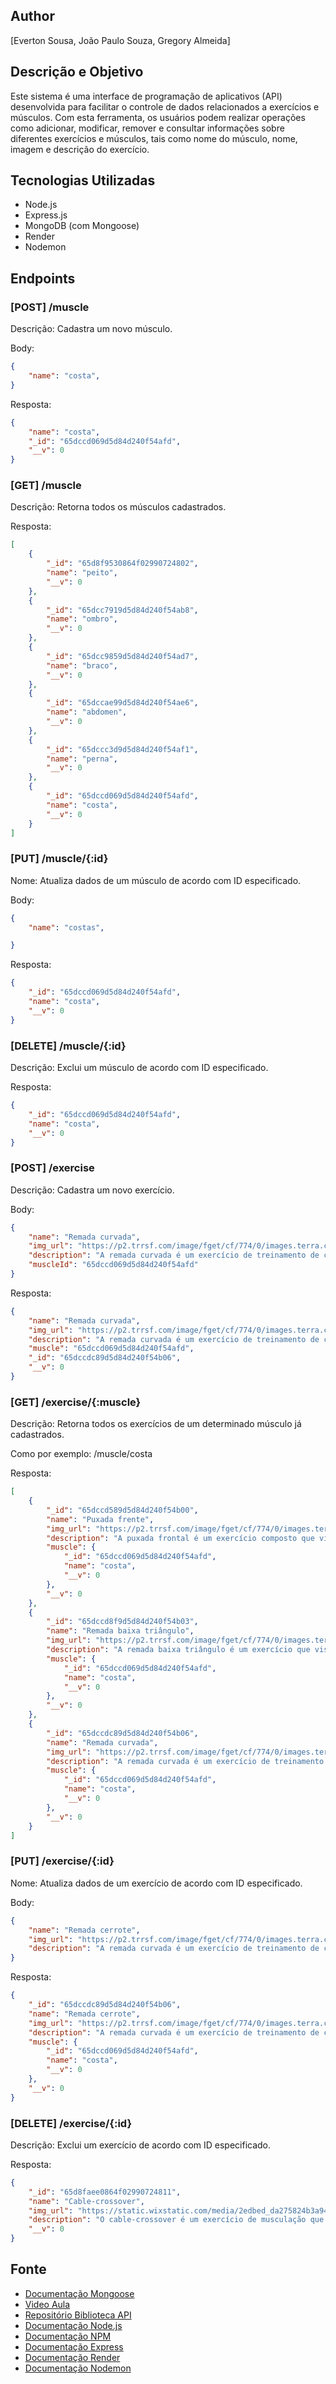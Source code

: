 ## Author
[Everton Sousa, João Paulo Souza, Gregory Almeida]

## Descrição e Objetivo
Este sistema é uma interface de programação de aplicativos (API) desenvolvida para facilitar o controle de dados relacionados a exercícios e músculos. Com esta ferramenta, os usuários podem realizar operações como adicionar, modificar, remover e consultar informações sobre diferentes exercícios e músculos, tais como nome do músculo, nome, imagem e descrição do exercício.

## Tecnologias Utilizadas
- Node.js
- Express.js
- MongoDB (com Mongoose)
- Render
- Nodemon

## Endpoints

### [POST] /muscle

Descrição: Cadastra um novo músculo.

Body:
```json
{
	"name": "costa",
}
```

Resposta:
```json
{
	"name": "costa",
	"_id": "65dccd069d5d84d240f54afd",
	"__v": 0
}
```

### [GET] /muscle

Descrição: Retorna todos os músculos cadastrados.

Resposta:
```json
[
	{
		"_id": "65d8f9530864f02990724802",
		"name": "peito",
		"__v": 0
	},
	{
		"_id": "65dcc7919d5d84d240f54ab8",
		"name": "ombro",
		"__v": 0
	},
	{
		"_id": "65dcc9859d5d84d240f54ad7",
		"name": "braco",
		"__v": 0
	},
	{
		"_id": "65dccae99d5d84d240f54ae6",
		"name": "abdomen",
		"__v": 0
	},
	{
		"_id": "65dccc3d9d5d84d240f54af1",
		"name": "perna",
		"__v": 0
	},
	{
		"_id": "65dccd069d5d84d240f54afd",
		"name": "costa",
		"__v": 0
	}
]
```

### [PUT] /muscle/{:id}

Nome: Atualiza dados de um músculo de acordo com ID especificado.

Body:
```json
{
	"name": "costas",

}
```

Resposta:
```json
{
	"_id": "65dccd069d5d84d240f54afd",
	"name": "costa",
	"__v": 0
}
```

### [DELETE] /muscle/{:id}

Descrição: Exclui um músculo de acordo com ID especificado.

Resposta:
```json
{
	"_id": "65dccd069d5d84d240f54afd",
	"name": "costa",
	"__v": 0
}
```
### [POST] /exercise

Descrição: Cadastra um novo exercício.

Body:
```json
{
	"name": "Remada curvada",
    "img_url": "https://p2.trrsf.com/image/fget/cf/774/0/images.terra.com/2024/01/08/1481138348-istock-1408271911.jpg",
    "description": "A remada curvada é um exercício de treinamento de costas que visa principalmente os músculos do meio das costas e dos trapézios. Realizada com uma barra, o movimento envolve dobrar ligeiramente os joelhos, inclinar o tronco para a frente e puxar a barra em direção ao abdômen. Essa técnica eficaz fortalece a musculatura das costas, promovendo uma postura adequada e equilibrada.",
    "muscleId": "65dccd069d5d84d240f54afd"
}
```

Resposta:
```json
{
	"name": "Remada curvada",
	"img_url": "https://p2.trrsf.com/image/fget/cf/774/0/images.terra.com/2024/01/08/1481138348-istock-1408271911.jpg",
	"description": "A remada curvada é um exercício de treinamento de costas que visa principalmente os músculos do meio das costas e dos trapézios. Realizada com uma barra, o movimento envolve dobrar ligeiramente os joelhos, inclinar o tronco para a frente e puxar a barra em direção ao abdômen. Essa técnica eficaz fortalece a musculatura das costas, promovendo uma postura adequada e equilibrada.",
	"muscle": "65dccd069d5d84d240f54afd",
	"_id": "65dccdc89d5d84d240f54b06",
	"__v": 0
}
```

### [GET] /exercise/{:muscle}

Descrição: Retorna todos os exercícios de um determinado músculo já cadastrados. 

Como por exemplo: /muscle/costa

Resposta:
```json
[
	{
		"_id": "65dccd589d5d84d240f54b00",
		"name": "Puxada frente",
		"img_url": "https://p2.trrsf.com/image/fget/cf/774/0/images.terra.com/2024/01/08/1534871454-istock-1407548779.jpg",
		"description": "A puxada frontal é um exercício composto que visa fortalecer os músculos das costas, em especial os latíssimos do dorso. Realizada em uma barra fixa suspensa, o movimento consiste em puxar a barra em direção ao peito, mantendo os cotovelos voltados para baixo. Essa técnica eficaz é crucial para desenvolver força e definição na região das costas, contribuindo para uma postura melhor e uma aparência física mais equilibrada.",
		"muscle": {
			"_id": "65dccd069d5d84d240f54afd",
			"name": "costa",
			"__v": 0
		},
		"__v": 0
	},
	{
		"_id": "65dccd8f9d5d84d240f54b03",
		"name": "Remada baixa triângulo",
		"img_url": "https://p2.trrsf.com/image/fget/cf/774/0/images.terra.com/2024/01/08/762443603-istock-1426469131.jpg",
		"description": "A remada baixa triângulo é um exercício que visa fortalecer os músculos das costas, com foco nos músculos do meio das costas e dos trapézios. Realizada com um triângulo de puxada fixado na parte inferior de uma máquina, o movimento consiste em puxar o peso em direção ao abdômen, mantendo os cotovelos próximos ao corpo. Essa técnica eficaz é essencial para desenvolver a força e a definição da região das costas, melhorando a postura e a estabilidade.",
		"muscle": {
			"_id": "65dccd069d5d84d240f54afd",
			"name": "costa",
			"__v": 0
		},
		"__v": 0
	},
	{
		"_id": "65dccdc89d5d84d240f54b06",
		"name": "Remada curvada",
		"img_url": "https://p2.trrsf.com/image/fget/cf/774/0/images.terra.com/2024/01/08/1481138348-istock-1408271911.jpg",
		"description": "A remada curvada é um exercício de treinamento de costas que visa principalmente os músculos do meio das costas e dos trapézios. Realizada com uma barra, o movimento envolve dobrar ligeiramente os joelhos, inclinar o tronco para a frente e puxar a barra em direção ao abdômen. Essa técnica eficaz fortalece a musculatura das costas, promovendo uma postura adequada e equilibrada.",
		"muscle": {
			"_id": "65dccd069d5d84d240f54afd",
			"name": "costa",
			"__v": 0
		},
		"__v": 0
	}
]
```

### [PUT] /exercise/{:id}

Nome: Atualiza dados de um exercício de acordo com ID especificado.

Body:
```json
{
	"name": "Remada cerrote",
	"img_url": "https://p2.trrsf.com/image/fget/cf/774/0/images.terra.com/2024/01/08/1481138348-istock-1408271911.jpg",
	"description": "A remada curvada é um exercício de treinamento de costas que visa principalmente os músculos do meio das costas e dos trapézios. Realizada com uma barra, o movimento envolve dobrar ligeiramente os joelhos, inclinar o tronco para a frente e puxar a barra em direção ao abdômen. Essa técnica eficaz fortalece a musculatura das costas, promovendo uma postura adequada e equilibrada.",
}
```

Resposta:
```json
{
	"_id": "65dccdc89d5d84d240f54b06",
	"name": "Remada cerrote",
	"img_url": "https://p2.trrsf.com/image/fget/cf/774/0/images.terra.com/2024/01/08/1481138348-istock-1408271911.jpg",
	"description": "A remada curvada é um exercício de treinamento de costas que visa principalmente os músculos do meio das costas e dos trapézios. Realizada com uma barra, o movimento envolve dobrar ligeiramente os joelhos, inclinar o tronco para a frente e puxar a barra em direção ao abdômen. Essa técnica eficaz fortalece a musculatura das costas, promovendo uma postura adequada e equilibrada.",
	"muscle": {
		"_id": "65dccd069d5d84d240f54afd",
		"name": "costa",
		"__v": 0
	},
	"__v": 0
}
```

### [DELETE] /exercise/{:id}

Descrição: Exclui um exercício de acordo com ID especificado.

Resposta:
```json
{
	"_id": "65d8faee0864f02990724811",
	"name": "Cable-crossover",
	"img_url": "https://static.wixstatic.com/media/2edbed_da275824b3a94040bd55cae961461f60~mv2.webp",
	"description": "O cable-crossover é um exercício de musculação que visa trabalhar o peito, ombros e braços. Realizado em uma máquina de cabo, envolve cruzar os braços na frente do corpo, trazendo as mãos em direção ao centro do peito. É eficaz para desenvolver força e definição muscular no peitoral.",
	"__v": 0
}
```

## Fonte
- [Documentação Mongoose](https://mongoosejs.com/docs/guide.html)
- [Video Aula](https://youtu.be/zaWFnHagbrM?si=l5rN66Lmo2yWmO7L)
- [Repositório Biblioteca API](https://github.com/Evertonsousa3/Biblioteca_API)
- [Documentação Node.js](https://nodejs.org/docs/latest/api/)
- [Documentação NPM](https://docs.npmjs.com/)
- [Documentação Express](https://expressjs.com/pt-br/)
- [Documentação Render](https://docs.render.com/deploy-node-express-app)
- [Documentação Nodemon](https://www.npmjs.com/package/nodemon)





